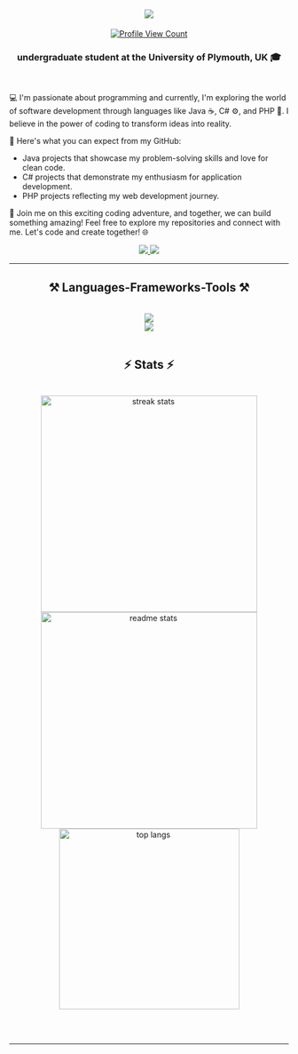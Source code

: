 
<h1 align="center">
    <img src="https://readme-typing-svg.herokuapp.com/?font=Righteous&size=35&center=true&vCenter=true&width=500&height=70&duration=4000&lines=Hi+There!+🤟;+I'm+Deelaka+Lakpura!;" />
</h1>
<div align="center">
  <a href="https://github.com/deelakalakpura">
    <img src="https://hits.sh/github.com/deelakalakpura.svg?style=for-the-badge&label=Profile+Views&color=gray&labelColor=black" alt="Profile View Count" />
  </a>
</div>

<h3 align="center">undergraduate student at the University of Plymouth, UK 🎓</h3>

<br/>

💻 I'm passionate about programming and currently, I'm exploring the world of software development through languages like Java ☕, C# ⚙️, and PHP 🐘. I believe in the power of coding to transform ideas into reality.

🌟 Here's what you can expect from my GitHub:
- Java projects that showcase my problem-solving skills and love for clean code.
- C# projects that demonstrate my enthusiasm for application development.
- PHP projects reflecting my web development journey.

🚀 Join me on this exciting coding adventure, and together, we can build something amazing! Feel free to explore my repositories and connect with me. Let's code and create together! 🌐


 </div>
 
<div align="center"> 
  <a href="mailto:deelaka.lakpura94@@gmail.com">
    <img src="https://img.shields.io/badge/Gmail-333333?style=for-the-badge&logo=gmail&logoColor=red" />
  </a>
  <a href="https://www.linkedin.com/in/deelaka-lakpura/" target="_blank">
    <img src="https://img.shields.io/badge/LinkedIn-0077B5?style=for-the-badge&logo=linkedin&logoColor=white" target="_blank" />
  </a>
 
</div>

 <hr/>
 
<h2 align="center">⚒️ Languages-Frameworks-Tools ⚒️</h2>
<br/>
<div align="center">
    <img src="https://skillicons.dev/icons?i=java,cs,github,javascript,typescript,express,firebase,threejs,solidity,mongodb,c,dotnet" /><br>
    <img src="https://skillicons.dev/icons?i=react,bootstrap,mui,mysql,flask,html,css,vscode,figma,git" />
</div>

<br/>


<h2 align="center">⚡ Stats ⚡</h2>
<br>
<div align=center>
  <img width=390 src="https://streak-stats.demolab.com/?user=deelakalakpura&count_private=true&theme=react&border_radius=10" alt="streak stats"/>
  <img width=390 src="https://github-readme-stats-salesp07.vercel.app/api?username=deelakalakpura&count_private=true&show_icons=true&theme=react&rank_icon=github&border_radius=10" alt="readme stats" />
  <br/>
  <img width=325 align="center" src="https://github-readme-stats-salesp07.vercel.app/api/top-langs/?username=deelakalakpura&hide=HTML&langs_count=8&layout=compact&theme=react&border_radius=10&size_weight=0.5&count_weight=0.5&exclude_repo=github-readme-stats" alt="top langs" />
</div>

<br/><br/>
<hr/>


<br/>
